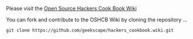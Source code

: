 Please visit the
[Open Source Hackers Cook Book Wiki](https://github.com/geekscape/hackers_cookbook/wiki)

You can fork and contribute to the OSHCB Wiki by cloning the repository ...

    git clone https://github.com/geekscape/hackers_cookbook.wiki.git
